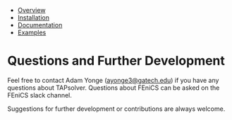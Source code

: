 
* [Overview](https://github.com/medford-group/TAPsolver/tree/master)
* [Installation](https://github.com/medford-group/TAPsolver/tree/master/docs/resources/installation)
* [Documentation](https://github.com/medford-group/TAPsolver/tree/master/docs/resources/input_file)
* [Examples](https://github.com/medford-group/TAPsolver/tree/master/docs/resources/examples)

# Questions and Further Development 

Feel free to contact Adam Yonge (ayonge3@gatech.edu) if you have any questions about TAPsolver. Questions about FEniCS can be asked on the FEniCS slack channel. 

Suggestions for further development or contributions are always welcome. 
